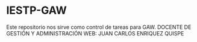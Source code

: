 # IESTP-GAW
Este repositorio nos sirve como control de tareas para GAW.
DOCENTE DE GESTIÓN Y ADMINISTRACIÓN WEB: JUAN CARLOS ENRIQUEZ QUISPE 

